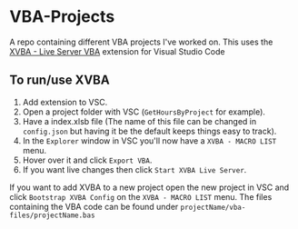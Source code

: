 # VBA-Projects
A repo containing different VBA projects I've worked on. This uses the [XVBA - Live Server VBA](https://marketplace.visualstudio.com/items?itemName=local-smart.excel-live-server) extension for Visual Studio Code

## To run/use XVBA
1. Add extension to VSC.
2. Open a project folder with VSC (`GetHoursByProject` for example).
3. Have a index.xlsb file (The name of this file can be changed in `config.json` but having it be the default keeps things easy to track).
4. In the `Explorer` window in VSC you'll now have a `XVBA - MACRO LIST` menu.
5. Hover over it and click `Export VBA`.
6. If you want live changes then click `Start XVBA Live Server`.

If you want to add XVBA to a new project open the new project in VSC and click `Bootstrap XVBA Config` on the `XVBA - MACRO LIST` menu.
The files containing the VBA code can be found under `projectName/vba-files/projectName.bas`
